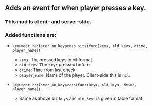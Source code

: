 ## Adds an event for when player presses a key.

### This mod is client- and server-side.

### Added functions are:
- `keyevent.register_on_keypress_bits(func(keys, old_keys, dtime, player_name))`
  - `keys`: The pressed keys in bit format.
  - `old_keys`: The keys pressed before.
  - `dtime`: Time from last check.
  - `player_name`: Name of the player. Client-side this is `nil`.

- `keyevent.register_on_keypress(func(keys, old_keys, dtime, player_name))`
  - Same as above but `keys` and `old_keys` is given in table format.

